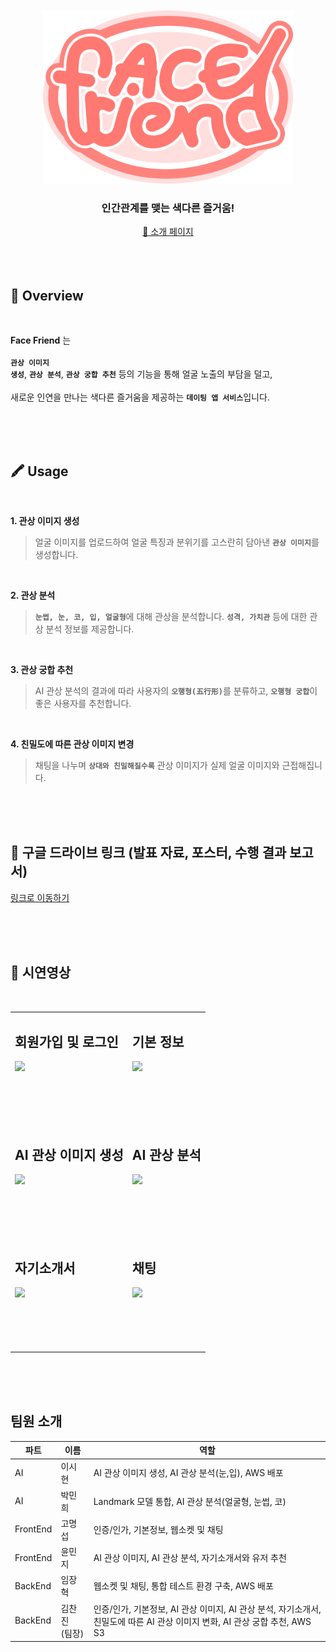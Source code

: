 <br>
<br>

<div align='center'>
  <img src="images/logo.png" width="400">

  <h3> 인간관계를 맺는 색다른 즐거움! </h3>
  <a href="https://kookmin-sw.github.io/capstone-2024-18/index.html" target='_blank'> 🌈 소개 페이지</a>
</div>

<br>
<br>
<br>

## 🤔  Overview

<br>

**Face Friend** 는 <br><br>
<code>**관상 이미지 생성**</code>, <code>**관상 분석**</code>, <code>**관상 궁합 추천**</code> 등의 기능을 통해 얼굴 노출의 부담을 덜고,<br><br>
새로운 인연을 만나는 색다른 즐거움을 제공하는 <code>**데이팅 앱 서비스**</code>입니다.

<br>
<br>
<br>

## 🖍️  Usage

<br>

**1. 관상 이미지 생성**  
> 얼굴 이미지를 업로드하여 얼굴 특징과 분위기를 고스란히 담아낸 <code>**관상 이미지**</code>를 생성합니다.

<br>

**2. 관상 분석**  
> <code>**눈썹, 눈, 코, 입, 얼굴형**</code>에 대해 관상을 분석합니다. <code>**성격, 가치관**</code> 등에 대한 관상 분석 정보를 제공합니다.

<br>

**3. 관상 궁합 추천**
> AI 관상 분석의 결과에 따라 사용자의 <code>**오행형(五行形)**</code>를 분류하고, <code>**오행형 궁합**</code>이 좋은 사용자를 추천합니다.

<br>

**4. 친밀도에 따른 관상 이미지 변경**
> 채팅을 나누며 <code>**상대와 친밀해질수록**</code> 관상 이미지가 실제 얼굴 이미지와 근접해집니다.

<br>
<br>
<br>

## 🔖 구글 드라이브 링크 (발표 자료, 포스터, 수행 결과 보고서)
[링크로 이동하기](https://drive.google.com/drive/u/0/folders/15CNdGg8UGcZfr9XU2z3XRlWpkxXgrowY)

<br>
<br>
<br>

## 📱  시연영상

<br>

<div align='center'>
<table>
  <tr>
    <td>
      <h2> 회원가입 및 로그인 </h2>
      <img src="images/signup2.gif" width="300">
    </td>
    <td>
      <h2> 기본 정보 </h2>
      <img src="images/basic2.gif" width="300">
    </td>
  </tr>
  <tr>
    <td colspan="2" style="padding: 40px;"></td>
  </tr>
  <tr>
    <td>
      <h2> AI 관상 이미지 생성 </h2>
      <img src="images/face2.gif" width="300">
    </td>
    <td>
      <h2> AI 관상 분석 </h2>
      <img src="images/analyze2.gif" width="300">
    </td>
  </tr>
  <tr>
    <td colspan="2" style="padding: 40px;"></td>
  </tr>
  <tr>
    <td>
      <h2> 자기소개서 </h2>
      <img src="images/resume2.gif" width="300">
    </td>
    <td>
      <h2> 채팅 </h2>
      <img src="images/chat2.gif" width="300">
    </td>
  </tr>
  <tr>
    <td colspan="2" style="padding: 40px;"></td>
  </tr>
</table>
</div>

<br>
<br>
<br>

## 팀원 소개

| 파트      | 이름   | 역할                                                                                                                                   |
|-----------|--------|-------------------------------------------------------------------------------------------------------------------------------------|
| AI        | 이시현 | AI 관상 이미지 생성, AI 관상 분석(눈,입), AWS 배포                                                                                      |
| AI        | 박민희 | Landmark 모델 통합, AI 관상 분석(얼굴형, 눈썹, 코)                                                                                       |
| FrontEnd  | 고명섭 | 인증/인가, 기본정보, 웹소켓 및 채팅                                                                                                    |
| FrontEnd  | 윤민지 | AI 관상 이미지, AI 관상 분석, 자기소개서와 유저 추천                                                                                    |
| BackEnd   | 임장혁 | 웹소켓 및 채팅, 통합 테스트 환경 구축, AWS 배포                                                                                        |
| BackEnd   | 김찬진<br>(팀장) | 인증/인가, 기본정보, AI 관상 이미지, AI 관상 분석, 자기소개서,<br>친밀도에 따른 AI 관상 이미지 변화, AI 관상 궁합 추천, AWS S3                              |

